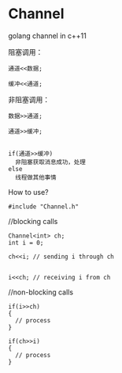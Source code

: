 # Channel
golang channel in c++11

阻塞调用：

    通道<<数据;

    缓冲<<通道;

非阻塞调用：

    数据>>通道;

    通道>>缓冲;


    if(通道>>缓冲)
      非阻塞获取消息成功，处理
    else
      线程做其他事情

How to use?

    #include "Channel.h"

//blocking calls

    Channel<int> ch;
    int i = 0;

    ch<<i; // sending i through ch


    i<<ch; // receiving i from ch

//non-blocking calls

    if(i>>ch)
    {
      // process
    }

    if(ch>>i)
    {
      // process
    }
